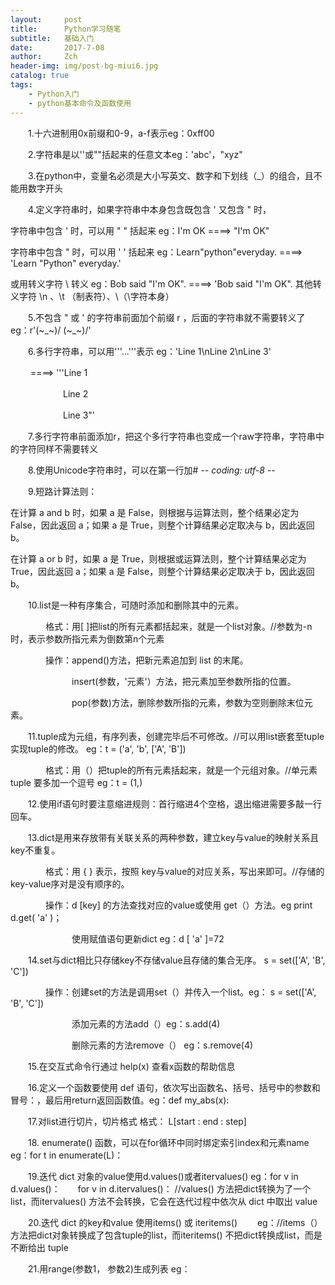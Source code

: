 ```yaml
---
layout:     post
title:      Python学习随笔
subtitle:   基础入门
date:       2017-7-08
author:     Zch
header-img: img/post-bg-miui6.jpg
catalog: true
tags:
    - Python入门
	- python基本命令及函数使用
---
```

　　1.十六进制用0x前缀和0-9，a-f表示eg：0xff00

　　2.字符串是以''或""括起来的任意文本eg：'abc'，"xyz"

　　3.在python中，变量名必须是大小写英文、数字和下划线（_）的组合，且不能用数字开头

　　4.定义字符串时，如果字符串中本身包含既包含  '  又包含  "  时，

字符串中包含  ' 时，可以用 " " 括起来  eg：I'm OK  ====>  "I'm OK"

字符串中包含 " 时，可以用 ' ' 括起来  eg：Learn"python"everyday.  ====>    'Learn "Python" everyday.'

或用转义字符   \  转义 eg：Bob said "I'm OK". ====>  'Bob said \"I\'m OK\". 其他转义字符  \n 、\t （制表符）、\\（\字符本身）

　　5.不包含 " 或 ' 的字符串前面加个前缀 r ，后面的字符串就不需要转义了  eg：r'\(~_~)/ \(~_~)/'

　　6.多行字符串，可以用'''...'''表示 eg：'Line 1\nLine 2\nLine 3'

　　 ====> '''Line 1

　　　　　　Line 2

　　　　　　Line 3"'

　　7.多行字符串前面添加r，把这个多行字符串也变成一个raw字符串，字符串中的字符同样不需要转义

　　8.使用Unicode字符串时，可以在第一行加# -*- coding: utf-8 -*-

　　9.短路计算法则：

在计算 a and b 时，如果 a 是 False，则根据与运算法则，整个结果必定为 False，因此返回 a；如果 a 是 True，则整个计算结果必定取决与 b，因此返回 b。

在计算 a or b 时，如果 a 是 True，则根据或运算法则，整个计算结果必定为 True，因此返回 a；如果 a 是 False，则整个计算结果必定取决于 b，因此返回 b。

　　10.list是一种有序集合，可随时添加和删除其中的元素。

　　　　格式：用[ ]把list的所有元素都括起来，就是一个list对象。//参数为-n时，表示参数所指元素为倒数第n个元素

　　　　操作：append()方法，把新元素追加到 list 的末尾。

　　　　　　　insert(参数，'元素'）方法，把元素加至参数所指的位置。

　　　　　　　pop(参数)方法，删除参数所指的元素，参数为空则删除末位元素。

　　11.tuple成为元组，有序列表，创建完毕后不可修改。//可以用list嵌套至tuple实现tuple的修改。 eg：t = ('a', 'b', ['A', 'B'])

　　　　格式：用（）把tuple的所有元素括起来，就是一个元组对象。//单元素 tuple 要多加一个逗号 eg：t = (1,)

　　12.使用if语句时要注意缩进规则：首行缩进4个空格，退出缩进需要多敲一行回车。

　　13.dict是用来存放带有关联关系的两种参数，建立key与value的映射关系且key不重复。

　　　　格式：用 { } 表示，按照 key与value的对应关系，写出来即可。//存储的key-value序对是没有顺序的。

　　　　操作：d [key] 的方法查找对应的value或使用 get（）方法。eg print d.get( 'a' )；

　　　　　　　使用赋值语句更新dict  eg：d [ 'a' ]=72

　　14.set与dict相比只存储key不存储value且存储的集合无序。 s = set(['A', 'B', 'C'])

　　　　操作：创建set的方法是调用set（）并传入一个list。eg： s = set(['A', 'B', 'C'])

　　　　　　　添加元素的方法add（）eg：s.add(4)

　　　　　　　删除元素的方法remove（） eg：s.remove(4)

　　15.在交互式命令行通过 help(x) 查看x函数的帮助信息

　　16.定义一个函数要使用 def 语句，依次写出函数名、括号、括号中的参数和冒号：，最后用return返回函数值。eg：def my_abs(x):

　　17.对list进行切片，切片格式  格式：  L[start : end : step]

　　18. enumerate() 函数，可以在for循环中同时绑定索引index和元素name  eg：for t in enumerate(L)：

　　19.迭代 dict 对象的value使用d.values()或者itervalues()    eg：for v in d.values()：　　for v in d.itervalues()：   //values() 方法把dict转换为了一个list，而itervalues() 方法不会转换，它会在迭代过程中依次从 dict 中取出 value

　　20.迭代 dict 的key和value 使用items() 或 iteritems() 　　eg：//items（）方法把dict对象转换成了包含tuple的list，而iteritems() 不把dict转换成list，而是不断给出 tuple

　　21.用range(参数1， 参数2)生成列表  eg：

　

 

 

 